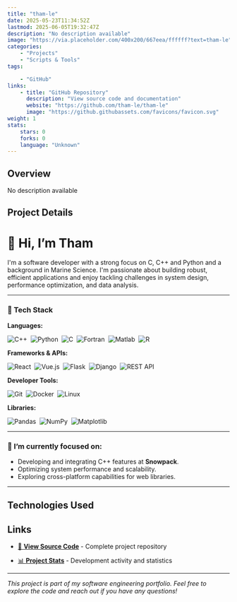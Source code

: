 ```yaml
---
title: "tham-le"
date: 2025-05-23T11:34:52Z
lastmod: 2025-06-05T19:32:47Z
description: "No description available"
image: "https://via.placeholder.com/400x200/667eea/ffffff?text=tham-le"
categories:
    - "Projects"
    - "Scripts & Tools"
tags:

    - "GitHub"
links:
    - title: "GitHub Repository"
      description: "View source code and documentation"
      website: "https://github.com/tham-le/tham-le"
      image: "https://github.githubassets.com/favicons/favicon.svg"
weight: 1
stats:
    stars: 0
    forks: 0
    language: "Unknown"
---
```


## Overview

No description available

## Project Details

# 👋 Hi, I’m Tham

I'm a software developer with a strong focus on C, C++ and Python and a background in Marine Science. I'm passionate about building robust, efficient applications and enjoy tackling challenges in system design, performance optimization, and data analysis.

---

### 🔧 Tech Stack

**Languages:**
<p>
  <img src="https://img.shields.io/badge/C%2B%2B-00599C?style=for-the-badge&logo=cplusplus&logoColor=white" alt="C++"/> 
  <img src="https://img.shields.io/badge/Python-3776AB?style=for-the-badge&logo=python&logoColor=white" alt="Python"/> 
  <img src="https://img.shields.io/badge/C-A8B9CC?style=for-the-badge&logo=c&logoColor=black" alt="C"/> 
  <img src="https://img.shields.io/badge/Fortran-734F96?style=for-the-badge&logo=fortran&logoColor=white" alt="Fortran"/> 
  <img src="https://img.shields.io/badge/Matlab-0076A8?style=for-the-badge&logo=mathworks&logoColor=white" alt="Matlab"/> 
  <img src="https://img.shields.io/badge/R-276DC3?style=for-the-badge&logo=r&logoColor=white" alt="R"/> 
</p>

**Frameworks & APIs:**
<p>
  <img src="https://img.shields.io/badge/React-61DAFB?style=for-the-badge&logo=react&logoColor=black" alt="React"/> 
  <img src="https://img.shields.io/badge/Vue.js-4FC08D?style=for-the-badge&logo=vuedotjs&logoColor=white" alt="Vue.js"/> 
  <img src="https://img.shields.io/badge/Flask-000000?style=for-the-badge&logo=flask&logoColor=white" alt="Flask"/> 
  <img src="https://img.shields.io/badge/Django-092E20?style=for-the-badge&logo=django&logoColor=white" alt="Django"/> 
  <img src="https://img.shields.io/badge/REST_API-02303A?style=for-the-badge&logo=api&logoColor=white" alt="REST API"/> 
</p>

**Developer Tools:**
<p>
  <img src="https://img.shields.io/badge/Git-F05032?style=for-the-badge&logo=git&logoColor=white" alt="Git"/> 
  <img src="https://img.shields.io/badge/Docker-2496ED?style=for-the-badge&logo=docker&logoColor=white" alt="Docker"/> 
  <img src="https://img.shields.io/badge/Linux-FCC624?style=for-the-badge&logo=linux&logoColor=black" alt="Linux"/> 
</p>

**Libraries:**
<p>
  <img src="https://img.shields.io/badge/Pandas-150458?style=for-the-badge&logo=pandas&logoColor=white" alt="Pandas"/> 
  <img src="https://img.shields.io/badge/NumPy-013243?style=for-the-badge&logo=numpy&logoColor=white" alt="NumPy"/> 
  <img src="https://img.shields.io/badge/Matplotlib-11557C?style=for-the-badge&logo=matplotlib&logoColor=white" alt="Matplotlib"/> 
</p>

---

### 🔭 I’m currently focused on:

*   Developing and integrating C++ features at **Snowpack**.
*   Optimizing system performance and scalability.
*   Exploring cross-platform capabilities for web libraries.

---

## Technologies Used



## Links

- [📂 **View Source Code**](https://github.com/tham-le/tham-le) - Complete project repository

- [📊 **Project Stats**](https://github.com/tham-le/tham-le/pulse) - Development activity and statistics

---

*This project is part of my software engineering portfolio. Feel free to explore the code and reach out if you have any questions!*
